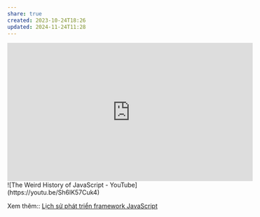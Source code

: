 ```yaml
---
share: true
created: 2023-10-24T18:26
updated: 2024-11-24T11:28
---
```

<iframe width="560" height="315" src="https://www.youtube.com/embed/Q-oYIbbJSrI" title="YouTube video player" frameborder="0" allow="accelerometer; autoplay; clipboard-write; encrypted-media; gyroscope; picture-in-picture; web-share" referrerpolicy="strict-origin-when-cross-origin" allowfullscreen></iframe>
![The Weird History of JavaScript - YouTube](https://youtu.be/Sh6lK57Cuk4)

Xem thêm:: [Lịch sử phát triển framework JavaScript](../../../../Web/Framework/Fresh,%20Preact,%20React/L%E1%BB%8Bch%20s%E1%BB%AD%20ph%C3%A1t%20tri%E1%BB%83n%20framework%20JavaScript.md)